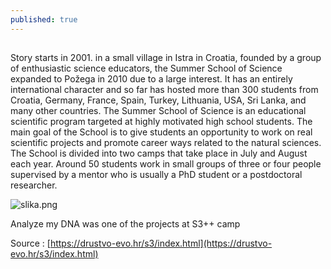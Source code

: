 ```yaml
---
published: true
---
```

## 



Story starts in 2001. in a small village in Istra in Croatia, founded by a group of enthusiastic science educators, the Summer School of Science expanded to Požega in 2010 due to a large interest. It has an entirely international character and so far has hosted more than 300 students from Croatia, Germany, France, Spain, Turkey, Lithuania, USA, Sri Lanka, and many other  countries. The Summer School of Science is an educational scientific program targeted at highly motivated high school students. The main goal of the School is to give students an opportunity to work on real scientific projects and promote career
ways related to the natural sciences. The School is divided into two camps that take place in July and August each year. Around 50 students work in small groups of three or four people supervised by a mentor who is usually a PhD student or a postdoctoral researcher.

![slika.png]({{site.baseurl}}/_posts/slika.png)


Analyze my DNA was one of the projects at S3++ camp 


























Source : [https://drustvo-evo.hr/s3/index.html](https://drustvo-evo.hr/s3/index.html)

